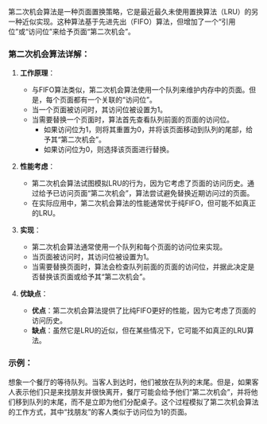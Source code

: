 第二次机会算法是一种页面置换策略，它是最近最久未使用置换算法（LRU）的另一种近似实现。这种算法基于先进先出（FIFO）算法，但增加了一个“引用位”或“访问位”来给予页面“第二次机会”。

### 第二次机会算法详解：

1. **工作原理**：
   - 与FIFO算法类似，第二次机会算法使用一个队列来维护内存中的页面。但是，每个页面都有一个关联的“访问位”。
   - 当一个页面被访问时，其访问位被设置为1。
   - 当需要替换一个页面时，算法首先查看队列前面的页面的访问位。
     - 如果访问位为1，则将其重置为0，并将该页面移动到队列的尾部，给予其“第二次机会”。
     - 如果访问位为0，则选择该页面进行替换。

2. **性能考虑**：
   - 第二次机会算法试图模拟LRU的行为，因为它考虑了页面的访问历史。通过给予已访问页面“第二次机会”，算法尝试避免替换近期访问过的页面。
   - 在实际应用中，第二次机会算法的性能通常优于纯FIFO，但可能不如真正的LRU。

3. **实现**：
   - 第二次机会算法通常使用一个队列和每个页面的访问位来实现。
   - 当页面被访问时，其访问位被设置为1。
   - 当需要替换页面时，算法会检查队列前面的页面的访问位，并据此决定是否替换该页面或给予其“第二次机会”。

4. **优缺点**：
   - **优点**：第二次机会算法提供了比纯FIFO更好的性能，因为它考虑了页面的访问历史。
   - **缺点**：虽然它是LRU的近似，但在某些情况下，它可能不如真正的LRU算法。

### 示例：

想象一个餐厅的等待队列。当客人到达时，他们被放在队列的末尾。但是，如果客人表示他们只是来找朋友并很快离开，餐厅可能会给予他们“第二次机会”，并将他们移到队列的末尾，而不是立即为他们分配桌子。这个过程模拟了第二次机会算法的工作方式，其中“找朋友”的客人类似于访问位为1的页面。